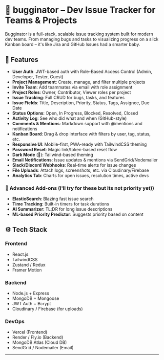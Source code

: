 # 🚀 bugginator – Dev Issue Tracker for Teams & Projects

Bugginator is a full-stack, scalable issue tracking system built for modern dev teams. From managing bugs and tasks to visualizing progress on a slick Kanban board – it's like Jira and GitHub Issues had a smarter baby.

## 🧩 Features

- **User Auth**: JWT-based auth with Role-Based Access Control (Admin, Developer, Tester, Guest)
- **Project Management**: Create, manage, and filter multiple projects
- **Invite Team**: Add teammates via email with role assignment
- **Project Roles**: Owner, Contributor, Viewer roles per project
- **Issue Tracking**: Full CRUD for bugs, tasks, and features
- **Issue Fields**: Title, Description, Priority, Status, Tags, Assignee, Due Date
- **Status Options**: Open, In Progress, Blocked, Resolved, Closed
- **Activity Log**: See who did what and when (GitHub-style)
- **Comments & Mentions**: Markdown support with @mentions and notifications
- **Kanban Board**: Drag & drop interface with filters by user, tag, status, etc.
- **Responsive UI**: Mobile-first, PWA-ready with TailwindCSS theming
- **Password Reset**: Magic link/token-based reset flow
- **Dark Mode** (🌙): Tailwind-based theming
- **Email Notifications**: Issue updates & mentions via SendGrid/Nodemailer
- **Slack/Discord Webhooks**: Real-time alerts for issue changes
- **File Uploads**: Attach logs, screenshots, etc. via Cloudinary/Firebase
- **Analytics Tab**: Charts for open issues, resolution times, active devs

### 🧠 Advanced Add-ons (I'll try for these but its not priority yet))

- **ElasticSearch**: Blazing fast issue search
- **Time Tracking**: Built-in timers for task durations
- **AI Summarizer**: TL;DR for long issue descriptions
- **ML-based Priority Predictor**: Suggests priority based on content

## ⚙️ Tech Stack

### Frontend
- React.js
- TailwindCSS
- Zustand / Redux
- Framer Motion

### Backend
- Node.js + Express
- MongoDB + Mongoose
- JWT Auth + Bcrypt
- Cloudinary / Firebase (for uploads)

### DevOps
- Vercel (Frontend)
- Render / Fly.io (Backend)
- MongoDB Atlas (Cloud DB)
- SendGrid / Nodemailer (Email)

-------------------------------------------------------------------------------------------------------------

